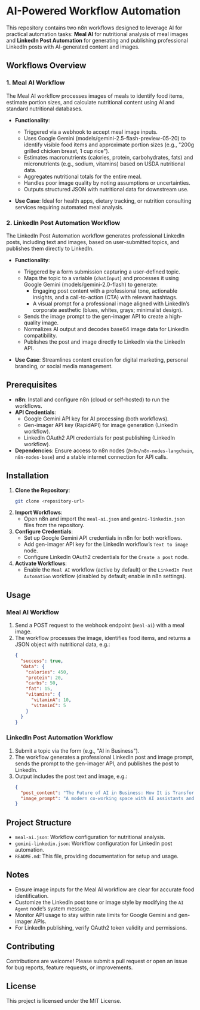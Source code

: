 # AI-Powered Workflow Automation

This repository contains two n8n workflows designed to leverage AI for practical automation tasks: **Meal AI** for nutritional analysis of meal images and **LinkedIn Post Automation** for generating and publishing professional LinkedIn posts with AI-generated content and images.

## Workflows Overview

### 1. Meal AI Workflow
The Meal AI workflow processes images of meals to identify food items, estimate portion sizes, and calculate nutritional content using AI and standard nutritional databases.

- **Functionality**:
  - Triggered via a webhook to accept meal image inputs.
  - Uses Google Gemini (models/gemini-2.5-flash-preview-05-20) to identify visible food items and approximate portion sizes (e.g., "200g grilled chicken breast, 1 cup rice").
  - Estimates macronutrients (calories, protein, carbohydrates, fats) and micronutrients (e.g., sodium, vitamins) based on USDA nutritional data.
  - Aggregates nutritional totals for the entire meal.
  - Handles poor image quality by noting assumptions or uncertainties.
  - Outputs structured JSON with nutritional data for downstream use.

- **Use Case**: Ideal for health apps, dietary tracking, or nutrition consulting services requiring automated meal analysis.

### 2. LinkedIn Post Automation Workflow
The LinkedIn Post Automation workflow generates professional LinkedIn posts, including text and images, based on user-submitted topics, and publishes them directly to LinkedIn.

- **Functionality**:
  - Triggered by a form submission capturing a user-defined topic.
  - Maps the topic to a variable (`chatInput`) and processes it using Google Gemini (models/gemini-2.0-flash) to generate:
    - Engaging post content with a professional tone, actionable insights, and a call-to-action (CTA) with relevant hashtags.
    - A visual prompt for a professional image aligned with LinkedIn’s corporate aesthetic (blues, whites, grays; minimalist design).
  - Sends the image prompt to the gen-imager API to create a high-quality image.
  - Normalizes AI output and decodes base64 image data for LinkedIn compatibility.
  - Publishes the post and image directly to LinkedIn via the LinkedIn API.

- **Use Case**: Streamlines content creation for digital marketing, personal branding, or social media management.

## Prerequisites
- **n8n**: Install and configure n8n (cloud or self-hosted) to run the workflows.
- **API Credentials**:
  - Google Gemini API key for AI processing (both workflows).
  - Gen-imager API key (RapidAPI) for image generation (LinkedIn workflow).
  - LinkedIn OAuth2 API credentials for post publishing (LinkedIn workflow).
- **Dependencies**: Ensure access to n8n nodes (`@n8n/n8n-nodes-langchain`, `n8n-nodes-base`) and a stable internet connection for API calls.

## Installation
1. **Clone the Repository**:
   ```bash
   git clone <repository-url>
   ```
2. **Import Workflows**:
   - Open n8n and import the `meal-ai.json` and `gemini-linkedin.json` files from the repository.
3. **Configure Credentials**:
   - Set up Google Gemini API credentials in n8n for both workflows.
   - Add gen-imager API key for the LinkedIn workflow’s `Text to image` node.
   - Configure LinkedIn OAuth2 credentials for the `Create a post` node.
4. **Activate Workflows**:
   - Enable the `Meal AI` workflow (active by default) or the `LinkedIn Post Automation` workflow (disabled by default; enable in n8n settings).

## Usage

### Meal AI Workflow
1. Send a POST request to the webhook endpoint (`meal-ai`) with a meal image.
2. The workflow processes the image, identifies food items, and returns a JSON object with nutritional data, e.g.:
   ```json
   {
     "success": true,
     "data": {
       "calories": 450,
       "protein": 20,
       "carbs": 50,
       "fat": 15,
       "vitamins": {
         "vitaminA": 10,
         "vitaminC": 5
       }
     }
   }
   ```

### LinkedIn Post Automation Workflow
1. Submit a topic via the form (e.g., "AI in Business").
2. The workflow generates a professional LinkedIn post and image prompt, sends the prompt to the gen-imager API, and publishes the post to LinkedIn.
3. Output includes the post text and image, e.g.:
   ```json
   {
     "post_content": "The Future of AI in Business: How It is Transforming Industries \n...",
     "image_prompt": "A modern co-working space with AI assistants and human employees..."
   }
   ```

## Project Structure
- `meal-ai.json`: Workflow configuration for nutritional analysis.
- `gemini-linkedin.json`: Workflow configuration for LinkedIn post automation.
- `README.md`: This file, providing documentation for setup and usage.

## Notes
- Ensure image inputs for the Meal AI workflow are clear for accurate food identification.
- Customize the LinkedIn post tone or image style by modifying the `AI Agent` node’s system message.
- Monitor API usage to stay within rate limits for Google Gemini and gen-imager APIs.
- For LinkedIn publishing, verify OAuth2 token validity and permissions.

## Contributing
Contributions are welcome! Please submit a pull request or open an issue for bug reports, feature requests, or improvements.

## License
This project is licensed under the MIT License.
